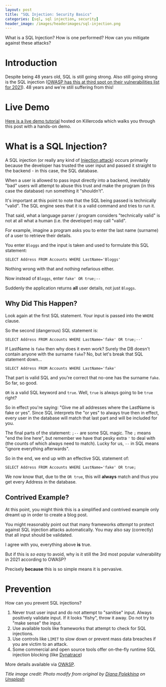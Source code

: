 ```yaml
---
layout: post
title: "SQL Injection: Security Basics"
categories: [sql, sql injection, security]
header_image: /images/headerimages/sql-injection.png
---
```


What is a SQL Injection? How is one performed? How can you mitigate against these attacks?

# Introduction

Despite being 48 years old, SQL is still going strong. Also still going strong is the SQL injection ([OWASP has this at third spot on their vulnerabilities list for 2021](https://owasp.org/Top10/A03_2021-Injection/)). 48 years and we're still suffering from this!

# Live Demo
[Here is a live demo tutorial](https://killercoda.com/agardnerit/scenario/security-sql-injection) hosted on Killercoda which walks you through this post with a hands-on demo.

# What is a SQL Injection?
A SQL injection (or really any kind of [Injection attack](https://owasp.org/Top10/A03_2021-Injection/)) occurs primarily because the developer has trusted the user input and passed it straight to the backend - in this case, the SQL database.

When a user is allowed to pass input directly into a backend, inevitably "bad" users will attempt to abuse this trust and make the program (in this case the database) run something it "shouldn't".

It's important at this point to note that the SQL being passed is technically "valid". The SQL engine sees that it is a valid command and tries to run it.

That said, what a language parser / program considers "technically valid" is not at all what a human (i.e. the developer) may call "valid".

For example, imagine a program asks you to enter the last name (surname) of a user to retrieve their details.

You enter `Bloggs` and the input is taken and used to formulate this SQL statement:

```
SELECT Address FROM Accounts WHERE LastName='Bloggs'
```

Nothing wrong with that and nothing nefarious either.

Now instead of `Bloggs`, enter `fake' OR true;--`

Suddenly the application returns **all** user details, not just `Bloggs`.

## Why Did This Happen?

Look again at the first SQL statement. Your input is passed into the `WHERE` clause.

So the second (dangerous) SQL statement is:

```
SELECT Address FROM Accounts WHERE LastName='fake' OR true;--'
```

If LastName is `fake` then why does it even work? Surely the DB doesn't contain anyone with the surname `fake`? No, but let's break that SQL statement down...

```
SELECT Address FROM Accounts WHERE LastName='fake'
```

That part is valid SQL and you're correct that no-one has the surname `fake`. So far, so good.

`OR` is a valid SQL keyword and `true`. Well, `true` is always going to be `true` right?

So in effect you're saying: "Give me all addresses where the LastName is fake or yes". Since SQL interprets the "or yes" to always true then in effect, every user in the database will match that last part and will be included for you.

The final parts of the statement: `;--` are some SQL magic. The `;` means "end the line here", but remember we have that pesky extra `'` to deal with (the counts of which always need to match). Lucky for us, `--` in SQL means "ignore everything afterwards".

So in the end, we end up with an effective SQL statement of:

```
SELECT Address FROM Accounts WHERE LastName='fake' OR true;
```

We now know that, due to the `OR true`, this will **always** match and thus you get every Address in the database.

## Contrived Example?

At this point, you might think this is a simplified and contrived example only dreamt up in order to create a blog post.

You might reasonably point out that many frameworks _attempt_ to protect against SQL injection attacks automatically. You may also say (correctly) that all input should be validated.

I agree with you, everything above **is** true.

But if this is _so easy_ to avoid, why is it still the 3rd most popular vulnerability in 2021 according to OWASP?

Precisely **because** this is so simple means it is pervasive.

# Prevention

How can you prevent SQL injections?

1. Never trust user input and do not attempt to "sanitise" input. Always positively validate input. If it looks "fishy", throw it away. Do not try to "make sense" the input.
2. Use available tools like frameworks that attempt to check for SQL injections.
3. Use controls like `LIMIT` to slow down or prevent mass data breaches if you are victim to an attack.
4. Some commercial and open source tools offer on-the-fly runtime SQL injection blocking (like [Dynatrace](https://dynatrace.com))

More details available via [OWASP](https://owasp.org/Top10/A03_2021-Injection/#how-to-prevent).

_Title image credit: Photo modify from original by [Diana Polekhina](https://unsplash.com/@diana_pole) on [Unsplash](https://unsplash.com/s/photos/injection)_


